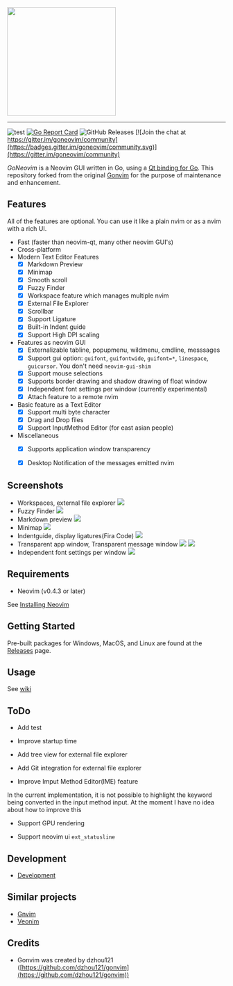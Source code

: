 <img src="https://raw.githubusercontent.com/wiki/beardnick/goneovim/images/GoNeovim.png" width="250" align="top" >

---

![test](https://github.com/beardnick/goneovim/workflows/test/badge.svg)
[![Go Report Card](https://goreportcard.com/badge/github.com/beardnick/goneovim)](https://goreportcard.com/report/github.com/beardnick/goneovim)
![GitHub Releases](https://img.shields.io/github/downloads/beardnick/goneovim/v0.4.6/total)
[![Join the chat at https://gitter.im/goneovim/community](https://badges.gitter.im/goneovim/community.svg)](https://gitter.im/goneovim/community)

*GoNeovim* is a Neovim GUI written in Go, using a [Qt binding for Go](https://github.com/therecipe/qt).
This repository forked from the original [Gonvim](https://github.com/dzhou121/gonvim) for the purpose of maintenance and enhancement.

## Features

All of the features are optional. You can use it like a plain nvim or as a nvim with a rich UI.

- Fast (faster than neovim-qt, many other neovim GUI's)
- Cross-platform
- Modern Text Editor Features
  - [x] Markdown Preview
  - [x] Minimap
  - [x] Smooth scroll
  - [x] Fuzzy Finder
  - [x] Workspace feature which manages multiple nvim
  - [x] External File Explorer
  - [x] Scrollbar
  - [x] Support Ligature
  - [x] Built-in Indent guide
  - [x] Support High DPI scaling
- Features as neovim GUI
  - [x] Externalizable tabline, popupmenu, wildmenu, cmdline, messsages
  - [x] Support gui option: `guifont`, `guifontwide`, `guifont=*`, `linespace`, `guicursor`. You don't need `neovim-gui-shim`
  - [x] Support mouse selections
  - [x] Supports border drawing and shadow drawing of float window
  - [x] Independent font settings per window (currently experimental)
  - [x] Attach feature to a remote nvim
- Basic feature as a Text Editor
  - [x] Support multi byte character
  - [x] Drag and Drop files
  - [x] Support InputMethod Editor (for east asian people)
- Miscellaneous
  - [x] Supports application window transparency
  - [x] Desktop Notification of the messages emitted nvim


## Screenshots

* Workspaces, external file explorer
![](https://raw.githubusercontent.com/wiki/beardnick/goneovim/screenshots/workspaces-fileexplorer.png)
* Fuzzy Finder
![](https://raw.githubusercontent.com/wiki/beardnick/goneovim/screenshots/fuzzyfinder.png)
* Markdown preview
![](https://raw.githubusercontent.com/wiki/beardnick/goneovim/screenshots/markdown-preview.png)
* Minimap
![](https://raw.githubusercontent.com/wiki/beardnick/goneovim/screenshots/minimap.png)
* Indentguide, display ligatures(Fira Code)
![](https://raw.githubusercontent.com/wiki/beardnick/goneovim/screenshots/indentguide.png)
* Transparent app window, Transparent message window
![](https://raw.githubusercontent.com/wiki/beardnick/goneovim/screenshots/transparent.png)
![](https://raw.githubusercontent.com/wiki/beardnick/goneovim/screenshots/transparent-message.png)
* Independent font settings per window
![](https://raw.githubusercontent.com/wiki/beardnick/goneovim/screenshots/font-setting-per-window.png)

## Requirements
* Neovim (v0.4.3 or later)

See [Installing Neovim](https://github.com/neovim/neovim/wiki/Installing-Neovim)

## Getting Started
Pre-built packages for Windows, MacOS, and Linux are found at the [Releases](https://github.com/beardnick/goneovim/releases) page.



## Usage

See [wiki](https://github.com/beardnick/goneovim/wiki/Usage)


## ToDo

* Add test

* Improve startup time

* Add tree view for external file explorer

* Add Git integration for external file explorer

* Improve Imput Method Editor(IME) feature

In the current implementation, it is not possible to highlight the keyword being converted in the input method input. At the moment I have no idea about how to improve this

* Support GPU rendering

* Support neovim ui `ext_statusline`



## Development

* [Development](https://github.com/beardnick/goneovim/wiki/Development)


## Similar projects

* [Gnvim](https://github.com/vhakulinen/gnvim)
* [Veonim](https://github.com/veonim/veonim)



## Credits

* Gonvim was created by dzhou121 ([https://github.com/dzhou121/gonvim](https://github.com/dzhou121/gonvim))


